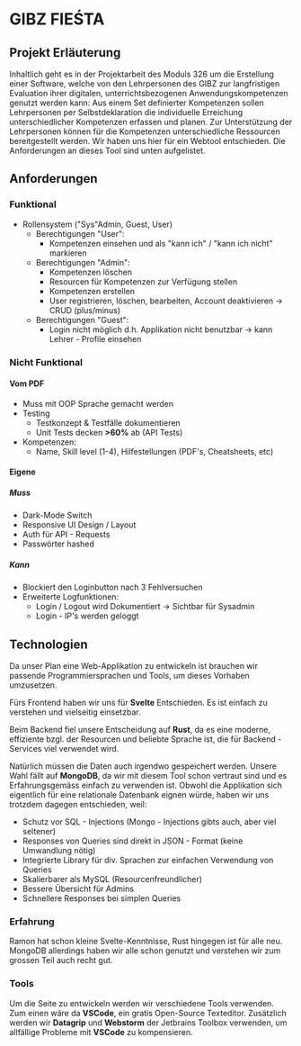 # GIBZ FIEŚTA

## Projekt Erläuterung

Inhaltlich geht es in der Projektarbeit des Moduls 326 um die Erstellung einer Software, welche von den Lehrpersonen des GIBZ zur langfristigen Evaluation ihrer digitalen, unterrichtsbezogenen Anwendungskompetenzen genutzt werden kann: Aus einem Set definierter Kompetenzen sollen Lehrpersonen per Selbstdeklaration die individuelle Erreichung unterschiedlicher Kompetenzen erfassen und planen. Zur Unterstützung der Lehrpersonen können für die Kompetenzen unterschiedliche Ressourcen bereitgestellt werden. Wir haben uns hier für ein Webtool entschieden.
Die Anforderungen an dieses Tool sind unten aufgelistet.

## Anforderungen

### Funktional

- Rollensystem ("Sys"Admin, Guest, User)
	- Berechtigungen "User":
        - Kompetenzen einsehen und als "kann ich" / "kann ich nicht" markieren
	- Berechtigungen "Admin":
		- Kompetenzen löschen
		- Resourcen für Kompetenzen zur Verfügung stellen
        - Kompetenzen erstellen
		- User registrieren, löschen, bearbeiten, Account deaktivieren -> CRUD (plus/minus)
	- Berechtigungen "Guest":
		- Login nicht möglich d.h. Applikation nicht benutzbar -> kann Lehrer - Profile einsehen
### Nicht Funktional

#### Vom PDF

- Muss mit OOP Sprache gemacht werden
- Testing
	- Testkonzept & Testfälle dokumentieren
	- Unit Tests decken **>60%** ab (API Tests)
- Kompetenzen:
	- Name, Skill level (1-4), Hilfestellungen (PDF's, Cheatsheets, etc)

#### Eigene
##### Muss

- Dark-Mode Switch
- Responsive UI Design / Layout
- Auth für API - Requests
- Passwörter hashed

##### Kann

- Blockiert den Loginbutton nach 3 Fehlversuchen
- Erweiterte Logfunktionen:
	- Login / Logout wird Dokumentiert -> Sichtbar für Sysadmin
	- Login - IP's werden geloggt



## Technologien

Da unser Plan eine Web-Applikation zu entwickeln ist brauchen wir passende Programmiersprachen und Tools, um dieses Vorhaben umzusetzen.

Fürs Frontend haben wir uns für **Svelte** Entschieden. Es ist einfach zu verstehen und vielseitig einsetzbar.

Beim Backend fiel unsere Entscheidung auf **Rust**, da es eine moderne, effiziente bzgl. der Resourcen und beliebte Sprache ist, die für Backend - Services viel verwendet wird.

Natürlich müssen die Daten auch irgendwo gespeichert werden. Unsere Wahl fällt auf **MongoDB**, da wir mit diesem Tool schon vertraut sind und es Erfahrungsgemäss einfach zu verwenden ist. Obwohl die Applikation sich eigentlich für eine relationale Datenbank eignen würde, haben wir uns trotzdem dagegen entschieden, weil:
- Schutz vor SQL - Injections (Mongo - Injections gibts auch, aber viel seltener)
- Responses von Queries sind direkt in JSON - Format (keine Umwandlung nötig)
- Integrierte Library für div. Sprachen zur einfachen Verwendung von Queries
- Skalierbarer als MySQL (Resourcenfreundlicher)
- Bessere Übersicht für Admins
- Schnellere Responses bei simplen Queries

### Erfahrung

Ramon hat schon kleine Svelte-Kenntnisse, Rust hingegen ist für alle neu. MongoDB allerdings haben wir alle schon genutzt und verstehen wir zum grossen Teil auch recht gut.

### Tools

Um die Seite zu entwickeln werden wir verschiedene Tools verwenden. Zum einen wäre da **VSCode**, ein gratis Open-Source Texteditor.
Zusätzlich werden wir **Datagrip** und **Webstorm** der Jetbrains Toolbox verwenden, um allfällige Probleme mit **VSCode** zu kompensieren.
